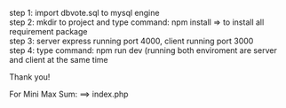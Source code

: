 step 1: import dbvote.sql to mysql engine<br />
step 2: mkdir to project and type command: npm install => to install all requirement package<br />
step 3: server express running port 4000, client running port 3000<br />
step 4: type command: npm run dev (running both enviroment are server and client at the same time<br />

Thank you!<br />


For Mini Max Sum: ==> index.php<br />


